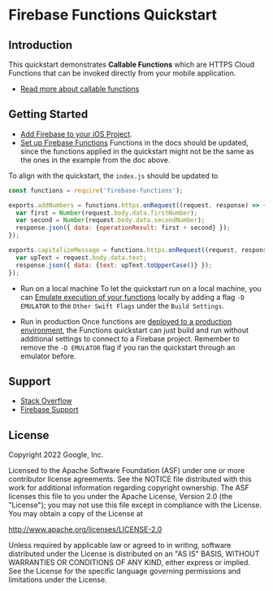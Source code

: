 Firebase Functions Quickstart
=============================

Introduction
------------

This quickstart demonstrates **Callable Functions** which are HTTPS Cloud Functions
that can be invoked directly from your mobile application.

- [Read more about callable functions](https://firebase.google.com/docs/functions/callable)

Getting Started
---------------

- [Add Firebase to your iOS Project](https://firebase.google.com/docs/ios/setup).
- [Set up Firebase Functions](https://firebase.google.com/docs/functions/get-started)
Functions in the docs should be updated, since the functions applied in the
quickstart might not be the same as the ones in the example from the doc above.

To align with the quickstart, the `index.js` should be updated to
```js
const functions = require('firebase-functions');

exports.addNumbers = functions.https.onRequest((request, response) => {
  var first = Number(request.body.data.firstNumber);
  var second = Number(request.body.data.secondNumber);
  response.json({ data: {operationResult: first + second} });
});

exports.capitalizeMessage = functions.https.onRequest((request, response) => {
  var upText = request.body.data.text;
  response.json({ data: {text: upText.toUpperCase()} });
});
```
- Run on a local machine
To let the quickstart run on a local machine, you can [Emulate execution of your functions](https://firebase.google.com/docs/functions/get-started#emulate-execution-of-your-functions)
locally by adding a flag `-D EMULATOR` to the `Other Swift Flags` under the
`Build Settings`.

- Run in production
Once functions are [deployed to a production environment](https://firebase.google.com/docs/functions/get-started#deploy-functions-to-a-production-environment),
the Functions quickstart can just build and run without additional settings to
connect to a Firebase project. Remember to remove the `-D EMULATOR` flag if you
ran the quickstart through an emulator before.

Support
-------

- [Stack Overflow](https://stackoverflow.com/questions/tagged/google-cloud-functions)
- [Firebase Support](https://firebase.google.com/support/)

License
-------

Copyright 2022 Google, Inc.

Licensed to the Apache Software Foundation (ASF) under one or more contributor
license agreements.  See the NOTICE file distributed with this work for
additional information regarding copyright ownership.  The ASF licenses this
file to you under the Apache License, Version 2.0 (the "License"); you may not
use this file except in compliance with the License.  You may obtain a copy of
the License at

http://www.apache.org/licenses/LICENSE-2.0

Unless required by applicable law or agreed to in writing, software
distributed under the License is distributed on an "AS IS" BASIS, WITHOUT
WARRANTIES OR CONDITIONS OF ANY KIND, either express or implied.  See the
License for the specific language governing permissions and limitations under
the License.
